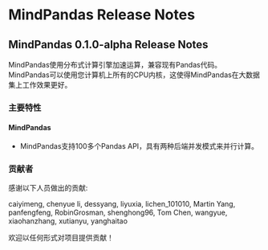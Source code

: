 # MindPandas Release Notes

## MindPandas 0.1.0-alpha Release Notes

MindPandas使用分布式计算引擎加速运算，兼容现有Pandas代码。 MindPandas可以使用您计算机上所有的CPU内核，这使得MindPandas在大数据集上工作效果更好。

### 主要特性

#### MindPandas

- MindPandas支持100多个Pandas API，具有两种后端并发模式来并行计算。

### 贡献者

感谢以下人员做出的贡献:

caiyimeng, chenyue li, dessyang, liyuxia, lichen_101010, Martin Yang, panfengfeng, RobinGrosman, shenghong96, Tom Chen, wangyue, xiaohanzhang, xutianyu, yanghaitao

欢迎以任何形式对项目提供贡献！